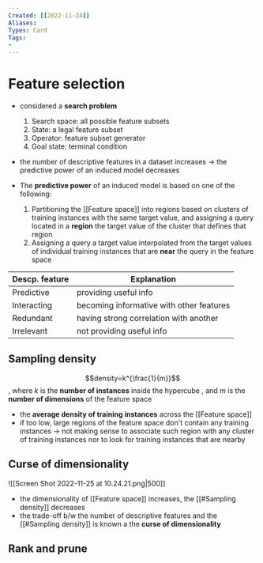 ```yaml
---
Created: [[2022-11-24]]
Aliases: 
Types: Card
Tags: 
- 
---
```

# Feature selection
- considered a **search problem**
  1. Search space: all possible feature subsets
  2. State: a legal feature subset
  3. Operator: feature subset generator
  4. Goal state: terminal condition

- the number of descriptive features in a dataset increases → the predictive power of an induced model decreases
- The **predictive power** of an induced model is based on one of the following: 
  1. Partitioning the [[Feature space]] into regions based on clusters of training instances with the same target value, and assigning a query located in a **region** the target value of the cluster that defines that region
  2. Assigning a query a target value interpolated from the target values of individual training instances that are **near** the query in the feature space

| Descp. feature | Explanation                              |
| -------------- | ---------------------------------------- |
| Predictive     | providing useful info                    |
| Interacting    | becoming informative with other features |
| Redundant      | having strong correlation with another   |
| Irrelevant     | not providing useful info                |

## Sampling density
$$density=k^{\frac{1}{m}}$$
, where $k$ is the **number of instances** inside the hypercube
, and $m$ is the **number of dimensions** of the feature space

- the **average density of training instances** across the [[Feature space]]
- if too low, large regions of the feature space don't contain any training instances
   → not making sense to associate such region with any cluster of training instances nor to look for training instances that are nearby

## Curse of dimensionality
![[Screen Shot 2022-11-25 at 10.24.21.png|500]]
- the dimensionality of [[Feature space]] increases, the [[#Sampling density]] decreases
- the trade-off b/w the number of descriptive features and the [[#Sampling density]] is known a the **curse of dimensionality**

## Rank and prune
